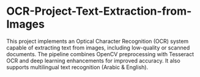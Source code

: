 # OCR-Project-Text-Extraction-from-Images
This project implements an Optical Character Recognition (OCR) system capable of extracting text from images, including low-quality or scanned documents. The pipeline combines OpenCV preprocessing with Tesseract OCR and deep learning enhancements for improved accuracy. It also supports multilingual text recognition (Arabic &amp; English).

